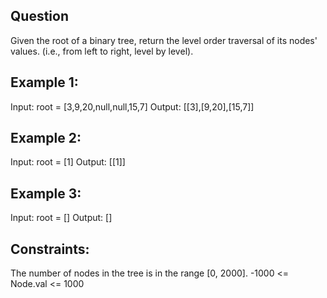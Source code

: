 ## Question
Given the root of a binary tree, return the level order traversal of its nodes' values. (i.e., from left to right, level by level).

 

## Example 1:

Input: root = [3,9,20,null,null,15,7]
Output: [[3],[9,20],[15,7]]

## Example 2:

Input: root = [1]
Output: [[1]]

## Example 3:

Input: root = []
Output: []

 

## Constraints:

The number of nodes in the tree is in the range [0, 2000].
-1000 <= Node.val <= 1000